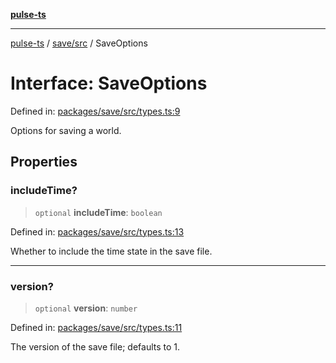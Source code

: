 [**pulse-ts**](../../../README.md)

***

[pulse-ts](../../../README.md) / [save/src](../README.md) / SaveOptions

# Interface: SaveOptions

Defined in: [packages/save/src/types.ts:9](https://github.com/jlehett/pulse-ts/blob/4869ef2c4af7bf37d31e2edd2d6d1ba148133fb2/packages/save/src/types.ts#L9)

Options for saving a world.

## Properties

### includeTime?

> `optional` **includeTime**: `boolean`

Defined in: [packages/save/src/types.ts:13](https://github.com/jlehett/pulse-ts/blob/4869ef2c4af7bf37d31e2edd2d6d1ba148133fb2/packages/save/src/types.ts#L13)

Whether to include the time state in the save file.

***

### version?

> `optional` **version**: `number`

Defined in: [packages/save/src/types.ts:11](https://github.com/jlehett/pulse-ts/blob/4869ef2c4af7bf37d31e2edd2d6d1ba148133fb2/packages/save/src/types.ts#L11)

The version of the save file; defaults to 1.
